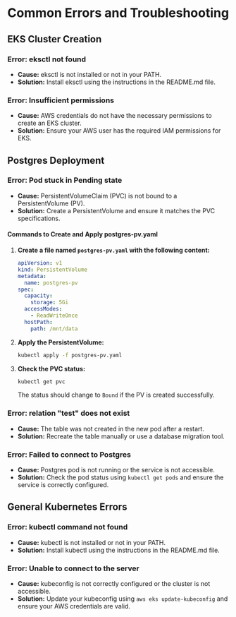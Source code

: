 # Common Errors and Troubleshooting

## EKS Cluster Creation

### Error: eksctl not found

- **Cause:** eksctl is not installed or not in your PATH.
- **Solution:** Install eksctl using the instructions in the README.md file.

### Error: Insufficient permissions

- **Cause:** AWS credentials do not have the necessary permissions to create an EKS cluster.
- **Solution:** Ensure your AWS user has the required IAM permissions for EKS.

## Postgres Deployment

### Error: Pod stuck in Pending state

- **Cause:** PersistentVolumeClaim (PVC) is not bound to a PersistentVolume (PV).
- **Solution:** Create a PersistentVolume and ensure it matches the PVC specifications.

#### Commands to Create and Apply postgres-pv.yaml

1. **Create a file named `postgres-pv.yaml` with the following content:**

   ```yaml
   apiVersion: v1
   kind: PersistentVolume
   metadata:
     name: postgres-pv
   spec:
     capacity:
       storage: 5Gi
     accessModes:
       - ReadWriteOnce
     hostPath:
       path: /mnt/data
   ```

2. **Apply the PersistentVolume:**

   ```bash
   kubectl apply -f postgres-pv.yaml
   ```

3. **Check the PVC status:**
   ```bash
   kubectl get pvc
   ```
   The status should change to `Bound` if the PV is created successfully.

### Error: relation "test" does not exist

- **Cause:** The table was not created in the new pod after a restart.
- **Solution:** Recreate the table manually or use a database migration tool.

### Error: Failed to connect to Postgres

- **Cause:** Postgres pod is not running or the service is not accessible.
- **Solution:** Check the pod status using `kubectl get pods` and ensure the service is correctly configured.

## General Kubernetes Errors

### Error: kubectl command not found

- **Cause:** kubectl is not installed or not in your PATH.
- **Solution:** Install kubectl using the instructions in the README.md file.

### Error: Unable to connect to the server

- **Cause:** kubeconfig is not correctly configured or the cluster is not accessible.
- **Solution:** Update your kubeconfig using `aws eks update-kubeconfig` and ensure your AWS credentials are valid.
